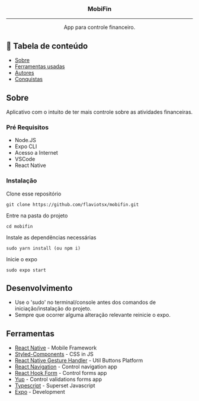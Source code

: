 <h3 align="center">MobiFin</h3>

---

<p align="center"> App para controle financeiro.
    <br>
</p>

## 📝 Tabela de conteúdo

- [Sobre](#about)
- [Ferramentas usadas](#built_using)
- [Autores](#authors)
- [Conquistas](#acknowledgement)

## Sobre <a name = "about"></a>

Aplicativo com o intuito de ter mais controle sobre as atividades financeiras.

### Pré Requisitos

- Node.JS
- Expo CLI
- Acesso a Internet
- VSCode
- React Native

### Instalação

Clone esse repositório

```
git clone https://github.com/flaviotsx/mobifin.git
```

Entre na pasta do projeto

```
cd mobifin
```

Instale as dependências necessárias

```
sudo yarn install (ou npm i)
```

Inicie o expo

```
sudo expo start
```

## Desenvolvimento <a name = "deployment"></a>

- Use o 'sudo' no terminal/console antes dos comandos de iniciação/instalação do projeto.
- Sempre que ocorrer alguma alteração relevante reinicie o expo.

## Ferramentas <a name = "built_using"></a>

- [React Native](https://reactnative.dev/) - Mobile Framework
- [Styled-Components](https://styled-components.com/) - CSS in JS
- [React Native Gesture Handler](https://docs.swmansion.com/react-native-gesture-handler/) - Util Buttons Platform
- [React Navigation](https://reactnavigation.org/) - Control navigation app
- [React Hook Form](https://react-hook-form.com/) - Control forms app
- [Yup](https://github.com/jquense/yup) - Control validations forms app
- [Typescript](https://www.typescriptlang.org/) - Superset Javascript
- [Expo](https://expo.io/) - Development
